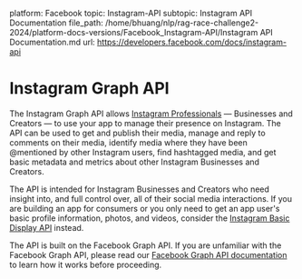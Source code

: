 platform: Facebook
topic: Instagram-API
subtopic: Instagram API Documentation
file_path: /home/bhuang/nlp/rag-race-challenge2-2024/platform-docs-versions/Facebook_Instagram-API/Instagram API Documentation.md
url: https://developers.facebook.com/docs/instagram-api

# Instagram Graph API

The Instagram Graph API allows [Instagram Professionals](https://l.facebook.com/l.php?u=https%3A%2F%2Fhelp.instagram.com%2F502981923235522&h=AT3B3sMOiVW_S86mIFvILQZEYOVOs1TQtRK7Phvlthq0dOBrfGlRFKFTxK-nlURn2os-2LPesF0viSz3fJiJUJvwB7Sx1RsTfwsJ1yZwgtZRGtLBD7rjp__fj9e9Wen3VaPEW-oOb7QtzC2wx-Gr9Q) — Businesses and Creators — to use your app to manage their presence on Instagram. The API can be used to get and publish their media, manage and reply to comments on their media, identify media where they have been @mentioned by other Instagram users, find hashtagged media, and get basic metadata and metrics about other Instagram Businesses and Creators.

The API is intended for Instagram Businesses and Creators who need insight into, and full control over, all of their social media interactions. If you are building an app for consumers or you only need to get an app user's basic profile information, photos, and videos, consider the [Instagram Basic Display API](https://developers.facebook.com/docs/instagram-basic-display-api) instead.

The API is built on the Facebook Graph API. If you are unfamiliar with the Facebook Graph API, please read our [Facebook Graph API documentation](https://developers.facebook.com/docs/graph-api/) to learn how it works before proceeding.